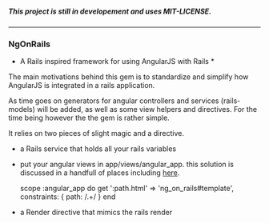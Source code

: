 ##### *This project is still in developement and uses MIT-LICENSE.*

-----------------------------------------------------------

### NgOnRails

* A Rails inspired framework for using AngularJS with Rails *

The main motivations behind this gem is to standardize and simplify how AngularJS is integrated in a rails  application.

As time goes on generators for angular controllers and services (rails-models) will be added, as well as some view helpers and directives.  For the time being however the the gem is rather simple.

It relies on two pieces of slight magic and a directive.

* a Rails service that holds all your rails variables

* put your angular views in app/views/angular_app.  this solution is discussed in a handfull of places including [here](http://stackoverflow.com/questions/12116476/rails-static-html-template-files-in-the-asset-pipeline-and-caching-in-developmen).

    scope :angular_app do
      get ':path.html' => 'ng_on_rails#template', constraints: { path: /.+/ }
    end 

* a Render directive that mimics the rails render




